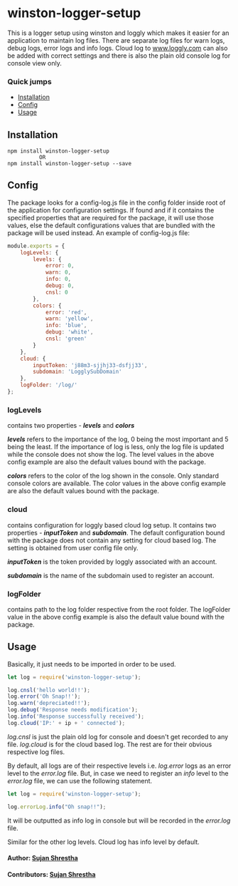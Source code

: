 # winston-logger-setup

This is a logger setup using winston and loggly which makes it easier for an application to maintain log files. There are separate log files for warn logs, debug logs, error logs and info logs. Cloud log to www.loggly.com can also be added with correct settings and there is also the plain old console log for console view only.

### Quick jumps
*   [Installation](#installation)
*   [Config](#config)
*   [Usage](#usage)


## Installation

```bashp
npm install winston-logger-setup
          OR
npm install winston-logger-setup --save
```


## Config

The package looks for a config-log.js file in the config folder inside root of the application for configuration settings. If found and if it contains the specified properties that are required for the package, it will use those values, else the default configurations values that are bundled with the package will be used instead.
An example of config-log.js file:
```js
module.exports = {
	logLevels: {
        levels: {
            error: 0,
            warn: 0,
            info: 0,
            debug: 0,
            cnsl: 0
        },
        colors: {
            error: 'red',
            warn: 'yellow',
            info: 'blue',
            debug: 'white',
            cnsl: 'green'
        }
    },
    cloud: {
        inputToken: 'j88m3-sjjhj33-dsfjj33',
        subdomain: 'LogglySubDomain'
    },
    logFolder: '/log/'
};
```

### logLevels
contains two properties - **_levels_** and **_colors_**

**_levels_** refers to the importance of the log, 0 being the most important and 5 being the least. If the importance of log is less, only the log file is updated while the console does not show the log. The level values in the above config example are also the default values bound with the package.

**_colors_** refers to the color of the log shown in the console. Only standard console colors are available. The color values in the above config example are also the default values bound with the package.

### cloud
contains configuration for loggly based cloud log setup. It contains two properties - **_inputToken_** and **_subdomain_**. The default configuration bound with the package does not contain any setting for cloud based log. The setting is obtained from user config file only.

**_inputToken_** is the token provided by loggly associated with an account.

**_subdomain_** is the name of the subdomain used to register an account.

### logFolder
contains path to the log folder respective from the root folder. The logFolder value in the above config example is also the default value bound with the package.


## Usage
Basically, it just needs to be imported in order to be used.
```js
let log = require('winston-logger-setup');

log.cnsl('hello world!!');
log.error('Oh Snap!!');
log.warn('depreciated!!');
log.debug('Response needs modification');
log.info('Response successfully received');
log.cloud('IP:' + ip + ' connected');
```
_log.cnsl_ is just the plain old log for console and doesn't get recorded to any file. _log.cloud_ is for the cloud based log. The rest are for their obvious respective log files.

By default, all logs are of their respective levels i.e. _log.error_ logs as an error level to the _error.log_ file. But, in case we need to register an _info_ level to the _error.log_ file, we can use the following statement.
```js
let log = require('winston-logger-setup');

log.errorLog.info("Oh snap!!");
```

It will be outputted as info log in console but will be recorded in the _error.log_ file.

Similar for the other log levels. Cloud log has info level by default.

#### Author: [Sujan Shrestha](http://twitter.com/shrsujan2007)
#### Contributors: [Sujan Shrestha](https://github.com/shrsujan)
